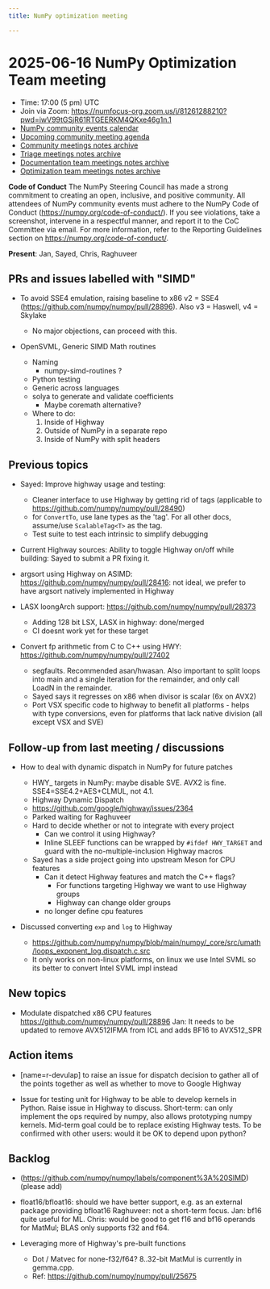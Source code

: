 ```yaml
---
title: NumPy optimization meeting

---
```


# 2025-06-16 NumPy Optimization Team meeting

- Time: 17:00 (5 pm) UTC
- Join via Zoom: https://numfocus-org.zoom.us/j/81261288210?pwd=iwV99tGSjR61RTGEERKM4QKxe46g1n.1  
- [NumPy community events calendar](https://scientific-python.org/calendars)
- [Upcoming community meeting agenda](https://hackmd.io/76o-IxCjQX2mOXO_wwkcpg)
- [Community meetings notes archive](https://github.com/numpy/archive/tree/main/community_meetings)
- [Triage meetings notes archive](https://github.com/numpy/archive/tree/master/triage_meetings)
- [Documentation team meetings notes archive](https://github.com/numpy/archive/tree/main/docs_team_meetings)
- [Optimization team meetings notes archive](https://github.com/numpy/archive/tree/main/optim_team_meetings)

**Code of Conduct**
The NumPy Steering Council has made a strong commitment to creating an open, inclusive, and positive community. 
All attendees of NumPy community events must adhere to the NumPy Code of Conduct (https://numpy.org/code-of-conduct/). 
If you see violations, take a screenshot, intervene in a respectful manner, and report it to the CoC Committee via email. For more information, refer to the Reporting Guidelines section on https://numpy.org/code-of-conduct/.


**Present**: Jan, Sayed, Chris, Raghuveer

## PRs and issues labelled with "SIMD"
- To avoid SSE4 emulation, raising baseline to x86 v2 = SSE4 (https://github.com/numpy/numpy/pull/28896). Also v3 = Haswell, v4 = Skylake
    - No major objections, can proceed with this.

- OpenSVML, Generic SIMD Math routines
    - Naming
        - numpy-simd-routines ?
    - Python testing
    - Generic across languages
    - solya to generate and validate coefficients
        - Maybe coremath alternative?
    - Where to do:
        1. Inside of Highway
        2. Outside of NumPy in a separate repo
        3. Inside of NumPy with split headers


## Previous topics 

- Sayed: Improve highway usage and testing:
    - Cleaner interface to use Highway by getting rid of tags (applicable to https://github.com/numpy/numpy/pull/28490)
    - for `ConvertTo`, use lane types as the 'tag'. For all other docs, assume/use `ScalableTag<T>` as the tag. 
    - Test suite to test each intrinsic to simplify debugging 
- Current Highway sources: Ability to toggle Highway on/off while building: Sayed to submit a PR fixing it. 
- argsort using Highway on ASIMD: https://github.com/numpy/numpy/pull/28416: not ideal, we prefer to have argsort natively implemented in Highway

- LASX loongArch support: https://github.com/numpy/numpy/pull/28373
    - Adding 128 bit LSX, LASX in highway: done/merged
    - CI doesnt work yet for these target


- Convert fp arithmetic from C to C++ using HWY: https://github.com/numpy/numpy/pull/27402
    -    segfaults. Recommended asan/hwasan. Also important to split loops into main and a single iteration for the remainder, and only call LoadN in the remainder.
    -    Sayed says it regresses on x86 when divisor is scalar (6x on AVX2)
    -    Port VSX specific code to highway to benefit all platforms - helps with type conversions, even for platforms that lack native division (all except VSX and SVE)

## Follow-up from last meeting / discussions
    
- How to deal with dynamic dispatch in NumPy for future patches
    - HWY_ targets in NumPy: maybe disable SVE. AVX2 is fine. SSE4=SSE4.2+AES+CLMUL, not 4.1.
    - Highway Dynamic Dispatch
    - https://github.com/google/highway/issues/2364
    - Parked waiting for Raghuveer
    - Hard to decide whether or not to integrate with every project
        - Can we control it using Highway?
        - Inline SLEEF functions can be wrapped by `#ifdef HWY_TARGET` and guard with the no-multiple-inclusion Highway macros
    - Sayed has a side project going into upstream Meson for CPU features
        - Can it detect Highway features and match the C++ flags?
            - For functions targeting Highway we want to use Highway groups
            - Highway can change older groups
        - no longer define cpu features

- Discussed converting `exp` and `log` to Highway
    - https://github.com/numpy/numpy/blob/main/numpy/_core/src/umath/loops_exponent_log.dispatch.c.src
    - It only works on non-linux platforms, on linux we use Intel SVML so its better to convert Intel SVML impl instead

## New topics

- Modulate dispatched x86 CPU features https://github.com/numpy/numpy/pull/28896
   Jan: It needs to be updated to remove AVX512IFMA from ICL and adds BF16 to AVX512_SPR


## Action items
- [name=r-devulap] to raise an issue for dispatch decision to gather all of the points together as well as whether to move to Google Highway

- Issue for testing unit for Highway to be able to develop kernels in Python. Raise issue in Highway to discuss. Short-term: can only implement the ops required by numpy, also allows prototyping numpy kernels. Mid-term goal could be to replace existing Highway tests. To be confirmed with other users: would it be OK to depend upon python?


## Backlog
* (https://github.com/numpy/numpy/labels/component%3A%20SIMD) (please add)

- float16/bfloat16: should we have better support, e.g. as an external package providing bfloat16
  Raghuveer: not a short-term focus. Jan: bf16 quite useful for ML. Chris: would be good to get f16 and bf16 operands for MatMul; BLAS only supports f32 and f64.

- Leveraging more of Highway's pre-built functions
    - Dot / Matvec for none-f32/f64? 8..32-bit MatMul is currently in gemma.cpp.
    - Ref: https://github.com/numpy/numpy/pull/25675